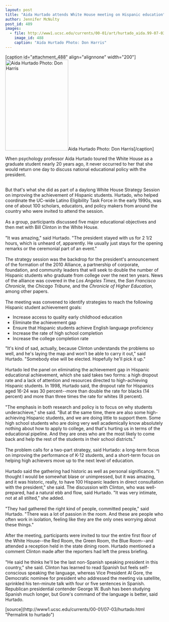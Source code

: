 ```yaml
---
layout: post
title: "Aida Hurtado attends White House meeting on Hispanic education"
author: Jennifer McNulty
post_id: 489
images:
  - file: http://www1.ucsc.edu/currents/00-01/art/hurtado_aida.99-07-03.jpg
    image_id: 488
    caption: "Aida Hurtado Photo: Don Harris"
---
```


[caption id="attachment_488" align="alignnone" width="200"]<a href="http://localhost/mysite/wp-content/uploads/2000/07/hurtado_aida.99-07-03.jpg"><img class="size-full wp-image-488" src="http://localhost/mysite/wp-content/uploads/2000/07/hurtado_aida.99-07-03.jpg" alt="Aida Hurtado Photo: Don Harris" width="200" height="289" /></a>Aida Hurtado Photo: Don Harris[/caption]
<p>
  When psychology professor Aida Hurtado toured the White House as a graduate student nearly 20 years ago, it never occurred to her that she would return one day to discuss national educational policy with the president.
</p><br>
But that's what she did as part of a daylong White House Strategy Session on improving the achievement of Hispanic students. Hurtado, who helped coordinate the UC-wide Latino Eligibility Task Force in the early 1990s, was one of about 100 scholars, educators, and policy makers from around the country who were invited to attend the session.<br>
<br>
As a group, participants discussed five major educational objectives and then met with Bill Clinton in the White House.<br>
<br>
"It was amazing," said Hurtado. "The president stayed with us for 2 1/2 hours, which is unheard of, apparently. He usually just stays for the opening remarks or the ceremonial part of an event."<br>
<br>
The strategy session was the backdrop for the president's announcement of the formation of the 2010 Alliance, a partnership of corporate, foundation, and community leaders that will seek to double the number of Hispanic students who graduate from college over the next ten years. News of the alliance was covered in the <i>Los Angeles Times,</i> the <i>San Francisco Chronicle,</i> the <i>Chicago Tribune,</i> and the <i>Chronicle of Higher Education,</i> among other papers.<br>
<br>
The meeting was convened to identify strategies to reach the following Hispanic student achievement goals:
<ul>
  <li>Increase access to quality early childhood education
  </li>
  <li>Eliminate the achievement gap
  </li>
  <li>Ensure that Hispanic students achieve English language proficiency
  </li>
  <li>Increase the rate of high school completion
  </li>
  <li>Increase the college completion rate
  </li>
</ul>
<p>
  "It's kind of sad, actually, because Clinton understands the problems so well, and he's laying the map and won't be able to carry it out," said Hurtado. "Somebody else will be elected. Hopefully he'll pick it up."<br>
  <br>
  Hurtado led the panel on eliminating the achievement gap in Hispanic educational achievement, which she said takes two forms: a high dropout rate and a lack of attention and resources directed to high-achieving Hispanic students. In 1998, Hurtado said, the dropout rate for Hispanics aged 16-24 was 30 percent--more than double the rate for blacks (14 percent) and more than three times the rate for whites (8 percent).<br>
  <br>
  "The emphasis in both research and policy is to focus on why students underachieve," she said. "But at the same time, there are also some high-achieving Hispanic students, and we are doing little to support them. Some high school students who are doing very well academically know absolutely nothing about how to apply to college, and that's hurting us in terms of the educational pipeline. And they are ones who are the most likely to come back and help the rest of the students in their school districts."<br>
  <br>
  The problem calls for a two-part strategy, said Hurtado: a long-term focus on improving the performance of K-12 students, and a short-term focus on helping high achievers move up to the next level of education.<br>
  <br>
  Hurtado said the gathering had historic as well as personal significance. "I thought I would be somewhat blase or unimpressed, but it was amazing, and it was historic, really, to have 100 Hispanic leaders in direct consultation with the president," she said. The discussion with Clinton, who was well-prepared, had a natural ebb and flow, said Hurtado. "It was very intimate, not at all stilted," she added.<br>
  <br>
  "They had gathered the right kind of people, committed people," said Hurtado. "There was a lot of passion in the room. And these are people who often work in isolation, feeling like they are the only ones worrying about these things."<br>
  <br>
  After the meeting, participants were invited to tour the entire first floor of the White House--the Red Room, the Green Room, the Blue Room--and attended a reception held in the state dining room. Hurtado mentioned a comment Clinton made after the reporters had left the press briefing.<br>
  <br>
  "He said he thinks he'll be the last non-Spanish speaking president in this country," she said. Clinton has learned to read Spanish but feels self-conscious speaking the language, whereas Vice President Al Gore, the Democratic nominee for president who addressed the meeting via satellite, sprinkled his ten-minute talk with four or five sentences in Spanish. Republican presidential contender George W. Bush has been studying Spanish much longer, but Gore's command of the language is better, said Hurtado.
</p>
<p>

</p>
[source](http://www1.ucsc.edu/currents/00-01/07-03/hurtado.html "Permalink to hurtado")
